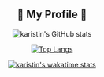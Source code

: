 

<div align="center">
  <h2>🌊 My Profile 🌊</h2>

![karistin's GitHub stats](https://github-readme-stats.vercel.app/api?username=karistin&show_icons=true&theme=dracula)

[![Top Langs](https://github-readme-stats.vercel.app/api/top-langs/?username=karistin&layout=compact)](https://github.com/karistin/github-readme-stats)

[![karistin's wakatime stats](https://github-readme-stats.vercel.app/api/wakatime?username=karistin)](https://github.com/karistin/github-readme-stats)

</div>
  
